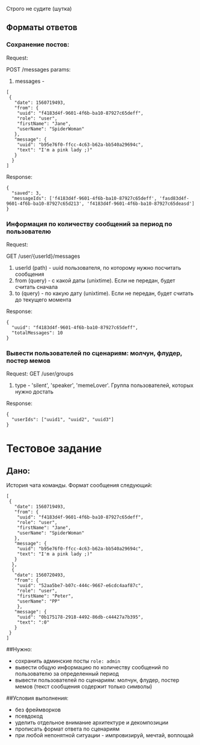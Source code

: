 Строго не судите (шутка)

## Форматы ответов

### Сохранение постов:

Request:

POST /messages
params: 
1) messages - 
```
[
 {
   "date": 1560719493,
   "from": {
    "uuid": "f4183d4f-9601-4f6b-ba10-87927c65deff",
    "role": "user",
    "firstName": "Jane",
    "userName": "SpiderWoman"
   },
   "message": {
    "uuid": "b95e76f0-ffcc-4c63-b62a-bb540a29694c",
    "text": "I'm a pink lady ;)"
   }
  }
]
```

Response:
```
{
  "saved": 3,
  "messageIds": ['f4183d4f-9601-4f6b-ba10-87927c65deff', 'fasd83d4f-9601-4f6b-ba10-87927c65d213', 'f4183d4f-9601-4f6b-ba10-87927c65deasd']
}
```

### Информация по количеству сообщений за период по пользователю

Request:

GET /user/{userId}/messages
1) userId (path) - uuid пользователя, по которому нужно посчитать сообщения
2) from (query) - с какой даты (unixtime). Если не передан, будет считать сначала
3) to (query) - по какую дату (unixtime). Если не передан, будет считать до текущего момента

Response:
```
{
  "uuid": "f4183d4f-9601-4f6b-ba10-87927c65deff",
  "totalMessages": 10
}
```

### Вывести пользователей по сценариям: молчун, флудер, постер мемов

Request:
GET /user/groups
1) type - 'silent', 'speaker', 'memeLover'. Группа пользователей, которых нужно достать

Response:
```
{
  "userIds": ["uuid1", "uuid2", "uuid3"]
}
```

# Тестовое задание

## Дано:

История чата команды. Формат сообщения следующий:

```
[
 {
   "date": 1560719493,
   "from": {
    "uuid": "f4183d4f-9601-4f6b-ba10-87927c65deff",
    "role": "user",
    "firstName": "Jane",
    "userName": "SpiderWoman"
   },
   "message": {
    "uuid": "b95e76f0-ffcc-4c63-b62a-bb540a29694c",
    "text": "I'm a pink lady ;)"
   }
  },
  {
   "date": 1560720493,
   "from": {
    "uuid": "52aa5be7-b07c-444c-9667-e6cdc4aaf87c",
    "role": "user",
    "firstName": "Peter",
    "userName": "PP"
    },
   "message": {
    "uuid": "0b175178-2918-4492-86db-c44427a7b395",
    "text": ":0"
   }
 }
]
```

##Нужно:
 - сохранить админские посты `role: admin`
 - вывести общую информацию по количеству сообщений по пользователю за определенный период
 - вывести пользователей по сценариям: молчун, флудер, постер мемов (текст сообщения содержит только символы)

##Условия выполнения:
 - без фреймворков
 - псевдокод
 - уделить отдельное внимание архитектуре и декомпозиции
 - прописать формат ответа по сценариям
 - при любой непонятной ситуации - импровизируй, мечтай, воплощай